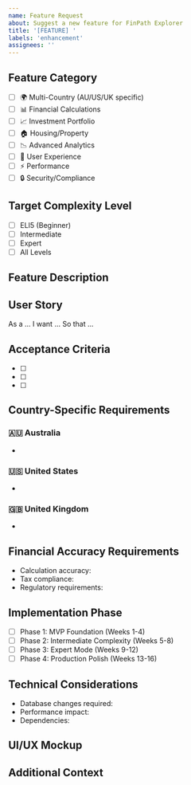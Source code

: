```yaml
---
name: Feature Request
about: Suggest a new feature for FinPath Explorer
title: '[FEATURE] '
labels: 'enhancement'
assignees: ''
---
```


## Feature Category
<!-- Select the primary category for this feature -->
- [ ] 🌍 Multi-Country (AU/US/UK specific)
- [ ] 📊 Financial Calculations
- [ ] 📈 Investment Portfolio
- [ ] 🏠 Housing/Property
- [ ] 📉 Advanced Analytics
- [ ] 🎨 User Experience
- [ ] ⚡ Performance
- [ ] 🔒 Security/Compliance

## Target Complexity Level
- [ ] ELI5 (Beginner)
- [ ] Intermediate
- [ ] Expert
- [ ] All Levels

## Feature Description
<!-- Provide a clear and concise description of the feature -->

## User Story
<!-- As a [type of user], I want [goal] so that [benefit] -->
As a ...
I want ...
So that ...

## Acceptance Criteria
<!-- List specific, measurable criteria for this feature -->
- [ ] 
- [ ] 
- [ ] 

## Country-Specific Requirements
<!-- If applicable, list requirements per country -->
### 🇦🇺 Australia
- 

### 🇺🇸 United States
- 

### 🇬🇧 United Kingdom
- 

## Financial Accuracy Requirements
<!-- Specify any calculation accuracy or compliance needs -->
- Calculation accuracy: 
- Tax compliance: 
- Regulatory requirements: 

## Implementation Phase
<!-- Based on our roadmap, which phase would this fit? -->
- [ ] Phase 1: MVP Foundation (Weeks 1-4)
- [ ] Phase 2: Intermediate Complexity (Weeks 5-8)
- [ ] Phase 3: Expert Mode (Weeks 9-12)
- [ ] Phase 4: Production Polish (Weeks 13-16)

## Technical Considerations
<!-- Any technical details or constraints -->
- Database changes required: 
- Performance impact: 
- Dependencies: 

## UI/UX Mockup
<!-- If applicable, add sketches or descriptions of the UI -->

## Additional Context
<!-- Add any other context, screenshots, or examples -->